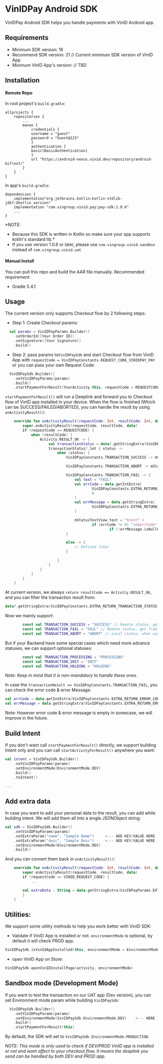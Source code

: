 # VinIDPay Android SDK

VinIDPay Android SDK helps you handle payments with VinID Android app.

## Requirements
- Minimum SDK version: 16
- Recommend SDK version: 21 // Current minimum SDK version of VinID App
- Minimum VinID App's version: // TBD

## Installation

#### Remote Repo

In root project's `build.gradle`:

```
allprojects {
	repositories {
		...
		maven {
		    credentials {
			username = "guest"
			password = "Guest@123"
		    }
		    authentication {
			basic(BasicAuthentication)
		    }
		    url "https://android-nexus.vinid.dev/repository/android-bifrost/"
		}
	}
}
```

In app's `build.gradle`:

```
dependencies {
    implementation"org.jetbrains.kotlin:kotlin-stdlib-jdk7:$kotlin_version"
    implementation "com.vingroup.vinid.pay:pay-sdk:1.0.6"
    ...
}
```

*NOTE: 
- Because this SDK is written in Kotlin so make sure your app supports kotlin's standard lib.*
- If you use version 1.0.6 or later, please use `com.vingroup.vinid.sandbox` instead of `com.vingroup.vinid.uat`

#### Manual Install

You can pull this repo and build the AAR file manually.
Recommended requirement:
- Gradle 5.4.1

## Usage
The current version only supports Checkout flow by 2 following steps:

- Step 1: Create Checkout params:

```kotlin
  val params = VinIDPayParams.Builder()
    .setOrderId([Your Order ID])
    .setSignature([Your Signature])
    .build()
```

- Step 2: pass params to`VinIDPaySdk` and start Checkout flow from VinID App  with `requestCode = VinIDPayConstants.REQUEST_CODE_VINIDPAY_PAY` or you can pass your own Request Code:

```kotlin
  VinIDPaySdk.Builder()
    .setVinIDPayParams(params)
    .build()
    .startPaymentForResult(YourActivity.this, requestCode = REQUESTCODE) 	// Default value: VinIDPayConstants.REQUEST_CODE_VINIDPAY_PAY
```

`startPaymentForResult()` will run a Deeplink and forward you to Checkout flow of VinID app installed in your device. 
When the flow is finished (Which can be SUCCESS/FAILED/ABORTED), you can handle the result by using `onActivityResult()`:

```kotlin
    override fun onActivityResult(requestCode: Int, resultCode: Int, data: Intent?) {
        super.onActivityResult(requestCode, resultCode, data)
        if (requestCode == REQUESTCODE) {
            when (resultCode) {
                Activity.RESULT_OK -> {
                    val transactionStatus = data?.getStringExtra(VinIDPayConstants.EXTRA_RETURN_TRANSACTION_STATUS)
                    transactionStatus?.let { status ->
                        when (status) {
                            VinIDPayConstants.TRANSACTION_SUCCESS -> mStatusTextView.text = "SUCCESS"

                            VinIDPayConstants.TRANSACTION_ABORT -> mStatusTextView.text = "ABORT"

                            VinIDPayConstants.TRANSACTION_FAIL -> {
                                val text = "FAIL"
                                val errCode = data.getIntExtra(
                                        VinIDPayConstants.EXTRA_RETURN_ERROR_CODE,
                                        0
                                )
                                val errMessage = data.getStringExtra(
                                        VinIDPayConstants.EXTRA_RETURN_ERROR_MESSAGE
                                )

                                mStatusTextView.text = "$text" +
                                        if (errCode != 0) "\n$errCode" else "" +
                                                if (!errMessage.isNullOrEmpty()) "\n$errMessage" else ""
                            }

                            else -> {
                                // Defined later
                            }

                        }
                    }
                }
            }
        }
    }
```

At current version, we always `return resultCode == Activity.RESULT_OK`, and you can filter the transaction result from:

```kotlin
data?.getStringExtra(VinIDPayConstants.EXTRA_RETURN_TRANSACTION_STATUS)
```

Now we mainly support:
```kotlin
        const val TRANSACTION_SUCCESS = "SUCCESS" // Remote status, get from Backend response
        const val TRANSACTION_FAIL = "FAIL" // Remote status, get from Backend response
        const val TRANSACTION_ABORT = "ABORT" // Local status, when user cancel checkout flow
```

But if your Backend have some special cases which need more advance statuses, we can support optional statuses:
```kotlin
        const val TRANSACTION_PROCESSING = "PROCESSING"
        const val TRANSACTION_INIT = "INIT"
        const val TRANSACTION_HOLDING = "HOLDING"
```
*Note: Keep in mind that it is non-mandatory to handle these ones.*

In case the `transactionResult == VinIDPayConstants.TRANSACTION_FAIL`, you can check the error code & error Message:

```kotlin
val errCode = data.getIntExtra(VinIDPayConstants.EXTRA_RETURN_ERROR_CODE,0)
val errMessage = data.getStringExtra(VinIDPayConstants.EXTRA_RETURN_ERROR_MESSAGE)
```

Note: However error code & error message is empty in somecase, we will improve in the future.

## Build Intent

If you don't want call `startPaymentForResult()` directly, we support building Intent only and you can call `startActivityForResult()` anywhere you want:

```kotlin
val intent = VinIDPaySdk.Builder()
    .setVinIDPayParams(params)
    .setEnvironmentMode(EnvironmentMode.DEV)
    .build()
    .toIntent()

...
```

## Add extra data

In case you want to add your personal data to the result, you can add while building intent. We will add them all into a single JSONObject string:

```kotlin
val sdk = VinIDPaySdk.Builder()
    .setVinIDPayParams(params)
    .setExtraParam("name", "Sample Name")     <--- ADD KEY/VALUE HERE
    .setExtraParam("desc", "Sample Desc")     <--- ADD KEY/VALUE HERE
    .setEnvironmentMode(EnvironmentMode.DEV)
    .build()
```

And you can convert them back in `onActivityResult()`:

```kotlin
    override fun onActivityResult(requestCode: Int, resultCode: Int, data: Intent?) {
        super.onActivityResult(requestCode, resultCode, data)
        if (requestCode == VINID_REQUEST_CODE) {
            ...

		val extraData : String = data.getStringExtra(VinIDPayParams.EXTRA_DATA) // Value : "{"name":"Sample Name","desc":"Sample Desc"}"
        }
    }
```

## Utilities:

We support some utility methods to help you work better with VinID SDK:

- Validate if VinID App is installed or not. `environmentMode` is optional, by default it will check PROD app:

```kotlin
VinIDPaySdk.isVinIdAppInstalled(this, environmentMode = EnvironmentMode.DEV)
```

- open VinID App on Store:

```kotlin
VinIDPaySdk.openVinIDInstallPage(activity, environmentMode)
```

## Sandbox mode (Development Mode)
If you want to test the transaction on our UAT app (Dev version), you can set Environment mode param while building `VinIDPaySdk`:

```kotlin
  VinIDPaySdk.Builder()
    .setVinIDPayParams(params)
    .setEnvironmentMode(VinIDPaySdk.EnvironmentMode.DEV)    <--- HERE
    .build()
    .startPaymentForResult(this)
```

By default, the SDK will set to `VinIDPaySdk.EnvironmentMode.PRODUCTION`.

*NOTE: This mode is only used to check if DEV/PROD VinID app is installed or not and wont affect to your checkout flow. It means the deeplink you send can be handled by both DEV and PROD app.*
